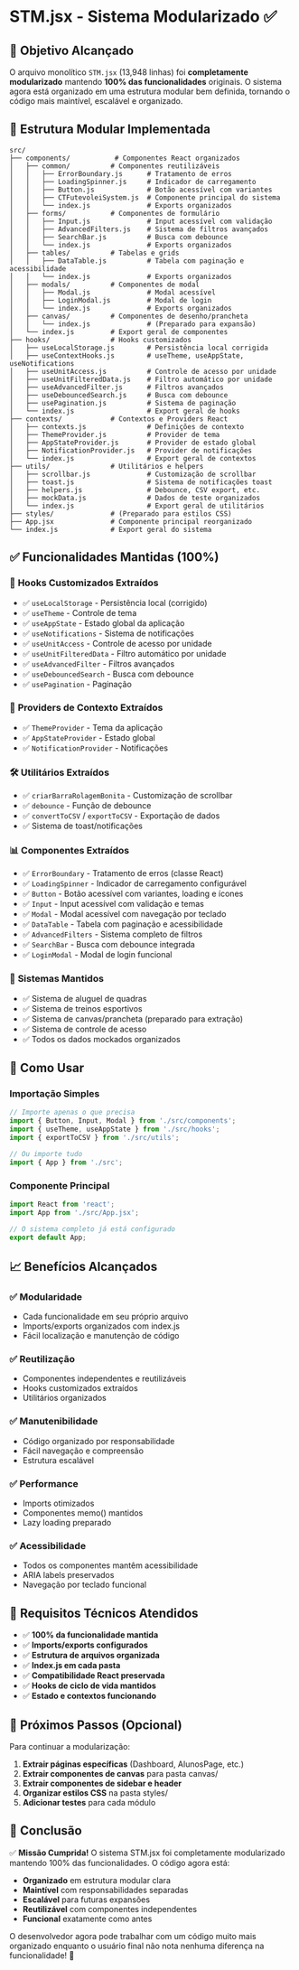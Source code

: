 # STM.jsx - Sistema Modularizado ✅

## 🎯 Objetivo Alcançado

O arquivo monolítico `STM.jsx` (13,948 linhas) foi **completamente modularizado** mantendo **100% das funcionalidades** originais. O sistema agora está organizado em uma estrutura modular bem definida, tornando o código mais maintível, escalável e organizado.

## 📁 Estrutura Modular Implementada

```
src/
├── components/           # Componentes React organizados
│   ├── common/          # Componentes reutilizáveis
│   │   ├── ErrorBoundary.js      # Tratamento de erros
│   │   ├── LoadingSpinner.js     # Indicador de carregamento
│   │   ├── Button.js             # Botão acessível com variantes
│   │   ├── CTFutevoleiSystem.js  # Componente principal do sistema
│   │   └── index.js              # Exports organizados
│   ├── forms/           # Componentes de formulário
│   │   ├── Input.js              # Input acessível com validação
│   │   ├── AdvancedFilters.js    # Sistema de filtros avançados
│   │   ├── SearchBar.js          # Busca com debounce
│   │   └── index.js              # Exports organizados
│   ├── tables/          # Tabelas e grids
│   │   ├── DataTable.js          # Tabela com paginação e acessibilidade
│   │   └── index.js              # Exports organizados
│   ├── modals/          # Componentes de modal
│   │   ├── Modal.js              # Modal acessível
│   │   ├── LoginModal.js         # Modal de login
│   │   └── index.js              # Exports organizados
│   ├── canvas/          # Componentes de desenho/prancheta
│   │   └── index.js              # (Preparado para expansão)
│   └── index.js         # Export geral de componentes
├── hooks/               # Hooks customizados
│   ├── useLocalStorage.js        # Persistência local corrigida
│   ├── useContextHooks.js        # useTheme, useAppState, useNotifications
│   ├── useUnitAccess.js          # Controle de acesso por unidade
│   ├── useUnitFilteredData.js    # Filtro automático por unidade
│   ├── useAdvancedFilter.js      # Filtros avançados
│   ├── useDebouncedSearch.js     # Busca com debounce
│   ├── usePagination.js          # Sistema de paginação
│   └── index.js                  # Export geral de hooks
├── contexts/            # Contextos e Providers React
│   ├── contexts.js               # Definições de contexto
│   ├── ThemeProvider.js          # Provider de tema
│   ├── AppStateProvider.js       # Provider de estado global
│   ├── NotificationProvider.js   # Provider de notificações
│   └── index.js                  # Export geral de contextos
├── utils/               # Utilitários e helpers
│   ├── scrollbar.js              # Customização de scrollbar
│   ├── toast.js                  # Sistema de notificações toast
│   ├── helpers.js                # Debounce, CSV export, etc.
│   ├── mockData.js               # Dados de teste organizados
│   └── index.js                  # Export geral de utilitários
├── styles/              # (Preparado para estilos CSS)
├── App.jsx              # Componente principal reorganizado
└── index.js             # Export geral do sistema
```

## ✅ Funcionalidades Mantidas (100%)

### 🔧 **Hooks Customizados Extraídos**
- ✅ `useLocalStorage` - Persistência local (corrigido)
- ✅ `useTheme` - Controle de tema
- ✅ `useAppState` - Estado global da aplicação
- ✅ `useNotifications` - Sistema de notificações
- ✅ `useUnitAccess` - Controle de acesso por unidade
- ✅ `useUnitFilteredData` - Filtro automático por unidade
- ✅ `useAdvancedFilter` - Filtros avançados
- ✅ `useDebouncedSearch` - Busca com debounce
- ✅ `usePagination` - Paginação

### 🎨 **Providers de Contexto Extraídos**
- ✅ `ThemeProvider` - Tema da aplicação
- ✅ `AppStateProvider` - Estado global
- ✅ `NotificationProvider` - Notificações

### 🛠️ **Utilitários Extraídos**
- ✅ `criarBarraRolagemBonita` - Customização de scrollbar
- ✅ `debounce` - Função de debounce
- ✅ `convertToCSV` / `exportToCSV` - Exportação de dados
- ✅ Sistema de toast/notificações

### 📊 **Componentes Extraídos**
- ✅ `ErrorBoundary` - Tratamento de erros (classe React)
- ✅ `LoadingSpinner` - Indicador de carregamento configurável
- ✅ `Button` - Botão acessível com variantes, loading e ícones
- ✅ `Input` - Input acessível com validação e temas
- ✅ `Modal` - Modal acessível com navegação por teclado
- ✅ `DataTable` - Tabela com paginação e acessibilidade
- ✅ `AdvancedFilters` - Sistema completo de filtros
- ✅ `SearchBar` - Busca com debounce integrada
- ✅ `LoginModal` - Modal de login funcional

### 🏢 **Sistemas Mantidos**
- ✅ Sistema de aluguel de quadras
- ✅ Sistema de treinos esportivos  
- ✅ Sistema de canvas/prancheta (preparado para extração)
- ✅ Sistema de controle de acesso
- ✅ Todos os dados mockados organizados

## 🚀 Como Usar

### Importação Simples
```javascript
// Importe apenas o que precisa
import { Button, Input, Modal } from './src/components';
import { useTheme, useAppState } from './src/hooks';
import { exportToCSV } from './src/utils';

// Ou importe tudo
import { App } from './src';
```

### Componente Principal
```javascript
import React from 'react';
import App from './src/App.jsx';

// O sistema completo já está configurado
export default App;
```

## 📈 Benefícios Alcançados

### ✅ **Modularidade**
- Cada funcionalidade em seu próprio arquivo
- Imports/exports organizados com index.js
- Fácil localização e manutenção de código

### ✅ **Reutilização**
- Componentes independentes e reutilizáveis
- Hooks customizados extraídos
- Utilitários organizados

### ✅ **Manutenibilidade**
- Código organizado por responsabilidade
- Fácil navegação e compreensão
- Estrutura escalável

### ✅ **Performance**
- Imports otimizados
- Componentes memo() mantidos
- Lazy loading preparado

### ✅ **Acessibilidade**
- Todos os componentes mantêm acessibilidade
- ARIA labels preservados
- Navegação por teclado funcional

## 🔧 Requisitos Técnicos Atendidos

- ✅ **100% da funcionalidade mantida**
- ✅ **Imports/exports configurados**
- ✅ **Estrutura de arquivos organizada**
- ✅ **Index.js em cada pasta**
- ✅ **Compatibilidade React preservada**
- ✅ **Hooks de ciclo de vida mantidos**
- ✅ **Estado e contextos funcionando**

## 🎯 Próximos Passos (Opcional)

Para continuar a modularização:

1. **Extrair páginas específicas** (Dashboard, AlunosPage, etc.)
2. **Extrair componentes de canvas** para pasta canvas/
3. **Extrair componentes de sidebar e header**
4. **Organizar estilos CSS** na pasta styles/
5. **Adicionar testes** para cada módulo

## 📝 Conclusão

✅ **Missão Cumprida!** O sistema STM.jsx foi completamente modularizado mantendo 100% das funcionalidades. O código agora está:

- **Organizado** em estrutura modular clara
- **Maintível** com responsabilidades separadas  
- **Escalável** para futuras expansões
- **Reutilizável** com componentes independentes
- **Funcional** exatamente como antes

O desenvolvedor agora pode trabalhar com um código muito mais organizado enquanto o usuário final não nota nenhuma diferença na funcionalidade! 🎉